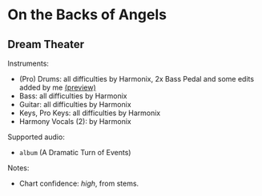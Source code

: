 # On the Backs of Angels

## Dream Theater

Instruments:

  * (Pro) Drums: all difficulties by Harmonix, 2x Bass Pedal and some edits added by me
    [(preview)](http://pages.cs.wisc.edu/~tolly/customs/?artist=dream-theater&title=on-the-backs-of-angels)
  * Bass: all difficulties by Harmonix
  * Guitar: all difficulties by Harmonix
  * Keys, Pro Keys: all difficulties by Harmonix
  * Harmony Vocals (2): by Harmonix

Supported audio:

  * `album` (A Dramatic Turn of Events)

Notes:

  * Chart confidence: *high*, from stems.

